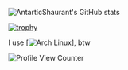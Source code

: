 ![AntarticShaurant's GitHub stats](https://github-readme-stats.vercel.app/api?username=AntarticShaurant&show_icons=true&count_private=true&include_all_commits=true)

[![trophy](https://github-profile-trophy.vercel.app/?username=AntarticShaurant&no-background=true)](https://github.com/ryo-ma/github-profile-trophy)

I use [![Arch Linux](https://img.shields.io/badge/Arch_Linux-1793D1?style=for-the-badge&logo=arch-linux&logoColor=white)], btw

![Profile View Counter](https://komarev.com/ghpvc/?username=AntarticShaurant)
